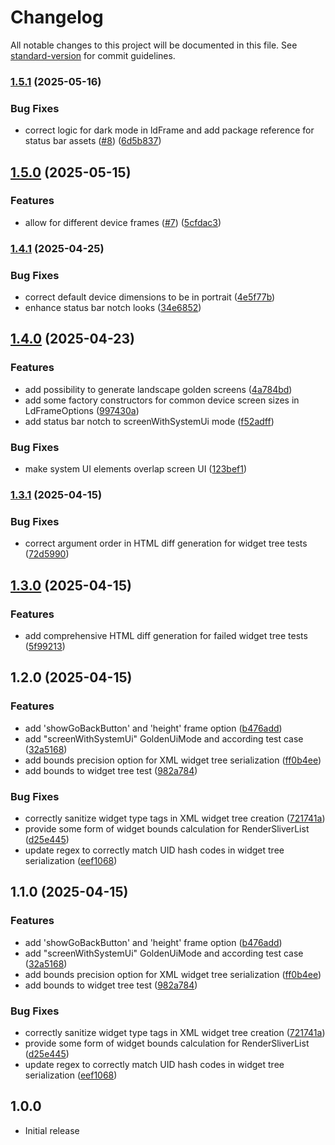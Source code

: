 # Changelog

All notable changes to this project will be documented in this file. See [standard-version](https://github.com/conventional-changelog/standard-version) for commit guidelines.

### [1.5.1](https://github.com/emdgroup-liquid/liquid-flutter-test-utils/compare/v1.5.0...v1.5.1) (2025-05-16)


### Bug Fixes

* correct logic for dark mode in ldFrame and add package reference for status bar assets ([#8](https://github.com/emdgroup-liquid/liquid-flutter-test-utils/issues/8)) ([6d5b837](https://github.com/emdgroup-liquid/liquid-flutter-test-utils/commit/6d5b83705d1d1e7720bbc9ed92c33cf3905ceaf0))

## [1.5.0](https://github.com/emdgroup-liquid/liquid-flutter-test-utils/compare/v1.4.1...v1.5.0) (2025-05-15)


### Features

* allow for different device frames ([#7](https://github.com/emdgroup-liquid/liquid-flutter-test-utils/issues/7)) ([5cfdac3](https://github.com/emdgroup-liquid/liquid-flutter-test-utils/commit/5cfdac36597d5825c8ebb20b1036c590ad5502fb))

### [1.4.1](https://github.com/emdgroup-liquid/liquid-flutter-test-utils/compare/v1.4.0...v1.4.1) (2025-04-25)


### Bug Fixes

* correct default device dimensions to be in portrait ([4e5f77b](https://github.com/emdgroup-liquid/liquid-flutter-test-utils/commit/4e5f77b12f87f518474e571fff05e15bba779f80))
* enhance status bar notch looks ([34e6852](https://github.com/emdgroup-liquid/liquid-flutter-test-utils/commit/34e6852226930901bfd337777535ccad9f8fea41))

## [1.4.0](https://github.com/emdgroup-liquid/liquid-flutter-test-utils/compare/v1.3.1...v1.4.0) (2025-04-23)


### Features

* add possibility to generate landscape golden screens ([4a784bd](https://github.com/emdgroup-liquid/liquid-flutter-test-utils/commit/4a784bd5541bde1a2d03b97aca8fa1b115e58ff4))
* add some factory constructors for common device screen sizes in LdFrameOptions ([997430a](https://github.com/emdgroup-liquid/liquid-flutter-test-utils/commit/997430a18b091f0a4a383548d5d6810f9be8a603))
* add status bar notch to screenWithSystemUi mode ([f52adff](https://github.com/emdgroup-liquid/liquid-flutter-test-utils/commit/f52adfffce8fe3bdae2156edb7a4d1b32699334a))


### Bug Fixes

* make system UI elements overlap screen UI ([123bef1](https://github.com/emdgroup-liquid/liquid-flutter-test-utils/commit/123bef1c48fac42d2bc610fe4d18c51f5a27b2ad))

### [1.3.1](https://github.com/emdgroup-liquid/liquid-flutter-test-utils/compare/v1.3.0...v1.3.1) (2025-04-15)


### Bug Fixes

* correct argument order in HTML diff generation for widget tree tests ([72d5990](https://github.com/emdgroup-liquid/liquid-flutter-test-utils/commit/72d5990fc03385459ba3a549e2a3479d010ae6a9))

## [1.3.0](https://github.com/emdgroup-liquid/liquid-flutter-test-utils/compare/v1.2.0...v1.3.0) (2025-04-15)


### Features

* add comprehensive HTML diff generation for failed widget tree tests ([5f99213](https://github.com/emdgroup-liquid/liquid-flutter-test-utils/commit/5f99213067a544ecd1e5b16d614aafa9faad8e10))

## 1.2.0 (2025-04-15)


### Features

* add 'showGoBackButton' and 'height' frame option ([b476add](https://github.com/emdgroup-liquid/liquid-flutter-test-utils/commit/b476adddc835355d2c84f0d668df45bf4d783d57))
* add "screenWithSystemUi" GoldenUiMode and according test case ([32a5168](https://github.com/emdgroup-liquid/liquid-flutter-test-utils/commit/32a5168adc0a26a4fec1de7a09ecfef7ec0e922c))
* add bounds precision option for XML widget tree serialization ([ff0b4ee](https://github.com/emdgroup-liquid/liquid-flutter-test-utils/commit/ff0b4ee7cf98455966d349779f734732ba46d818))
* add bounds to widget tree test ([982a784](https://github.com/emdgroup-liquid/liquid-flutter-test-utils/commit/982a78418763f6203cec7670cc57be9c6bd55402))


### Bug Fixes

* correctly sanitize widget type tags in XML widget tree creation ([721741a](https://github.com/emdgroup-liquid/liquid-flutter-test-utils/commit/721741afa4c9313a743e56967c10aa90b1ce5635))
* provide some form of widget bounds calculation for RenderSliverList ([d25e445](https://github.com/emdgroup-liquid/liquid-flutter-test-utils/commit/d25e4452ba3fef5a82561181877ce18e5e20a43b))
* update regex to correctly match UID hash codes in widget tree serialization ([eef1068](https://github.com/emdgroup-liquid/liquid-flutter-test-utils/commit/eef10686312def4f60393e9e89a5c76502a9e063))

## 1.1.0 (2025-04-15)


### Features

* add 'showGoBackButton' and 'height' frame option ([b476add](https://github.com/emdgroup-liquid/liquid-flutter-test-utils/commit/b476adddc835355d2c84f0d668df45bf4d783d57))
* add "screenWithSystemUi" GoldenUiMode and according test case ([32a5168](https://github.com/emdgroup-liquid/liquid-flutter-test-utils/commit/32a5168adc0a26a4fec1de7a09ecfef7ec0e922c))
* add bounds precision option for XML widget tree serialization ([ff0b4ee](https://github.com/emdgroup-liquid/liquid-flutter-test-utils/commit/ff0b4ee7cf98455966d349779f734732ba46d818))
* add bounds to widget tree test ([982a784](https://github.com/emdgroup-liquid/liquid-flutter-test-utils/commit/982a78418763f6203cec7670cc57be9c6bd55402))


### Bug Fixes

* correctly sanitize widget type tags in XML widget tree creation ([721741a](https://github.com/emdgroup-liquid/liquid-flutter-test-utils/commit/721741afa4c9313a743e56967c10aa90b1ce5635))
* provide some form of widget bounds calculation for RenderSliverList ([d25e445](https://github.com/emdgroup-liquid/liquid-flutter-test-utils/commit/d25e4452ba3fef5a82561181877ce18e5e20a43b))
* update regex to correctly match UID hash codes in widget tree serialization ([eef1068](https://github.com/emdgroup-liquid/liquid-flutter-test-utils/commit/eef10686312def4f60393e9e89a5c76502a9e063))

## 1.0.0

- Initial release